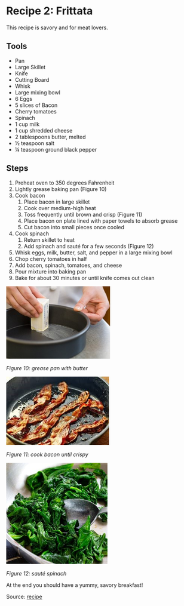 # Recipe 2: Frittata

This recipe is savory and for meat lovers.

## Tools

- Pan
- Large Skillet
- Knife
- Cutting Board
- Whisk
- Large mixing bowl
- 6 Eggs
- 5 slices of Bacon
- Cherry tomatoes
- Spinach
- 1 cup milk
- 1 cup shredded cheese
- 2 tablespoons butter, melted
- ½ teaspoon salt
- ¼ teaspoon ground black pepper

## Steps

1. Preheat oven to 350 degrees Fahrenheit
2. Lightly grease baking pan (Figure 10)
3. Cook bacon
   1. Place bacon in large skillet
   2. Cook over medium-high heat
   3. Toss frequently until brown and crisp (Figure 11)
   4. Place bacon on plate lined with paper towels to absorb grease
   5. Cut bacon into small pieces once cooled
4. Cook spinach
   1. Return skillet to heat
   2. Add spinach and sauté for a few seconds (Figure 12)
5. Whisk eggs, milk, butter, salt, and pepper in a large mixing bowl
6. Chop cherry tomatoes in half
7. Add bacon, spinach, tomatoes, and cheese
8. Pour mixture into baking pan
9. Bake for about 30 minutes or until knife comes out clean

![Figure 10: grease pan with butter](butter.jpg)

*Figure 10: grease pan with butter*

![Figure 11: cook bacon until crispy](bacon.jpg)

*Figure 11: cook bacon until crispy*

![Figure 12: sauté spinach](spinach.jpg)

*Figure 12: sauté spinach*

At the end you should have a yummy, savory breakfast!

Source: [recipe](https://www.cookingclassy.com/frittata/ )
